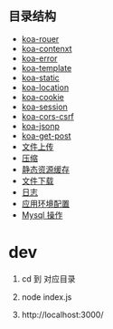 <!--
 * @Author: hucheng
 * @Date: 2020-06-22 06:53:27
 * @Description: here is des
--> 

## 目录结构

- [koa-rouer](./koa-router)
- [koa-contenxt](./koa-context)
- [koa-error](./koa-error)
- [koa-template](./koa-error)
- [koa-static](./koa-static)
- [koa-location](./koa-location)
- [koa-cookie](./koa-cookie)
- [koa-session](./koa-session)
- [koa-cors-csrf](./koa-cors-csrf)
- [koa-jsonp](./koa-jsonp)
- [koa-get-post](./koa-get-post)
- [文件上传](./koa-file-upload)
- [压缩](./koa-compress)
- [静态资源缓存](./koa-static-cache)
- [文件下载](./koa-file-download)
- [日志](./koa-logger)
- [应用环境配置](./koa-env)
- [Mysql 操作](./koa-mysql)

# dev

1. cd  到 对应目录

2. node index.js

3. http://localhost:3000/